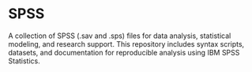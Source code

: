 # SPSS
A collection of SPSS (.sav and .sps) files for data analysis, statistical modeling, and research support. This repository includes syntax scripts, datasets, and documentation for reproducible analysis using IBM SPSS Statistics.
